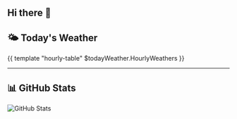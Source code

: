 ## Hi there 👋

<!--
**dnlym/dnlym** is a ✨ _special_ ✨ repository because its `README.md` (this file) appears on your GitHub profile.

Here are some ideas to get you started:

- 🔭 I’m currently working on ...
- 🌱 I’m currently learning ...
- 👯 I’m looking to collaborate on ...
- 🤔 I’m looking for help with ...
- 💬 Ask me about ...
- 📫 How to reach me: ...
- 😄 Pronouns: ...
- ⚡ Fun fact: ...
-->
## 🌤️ Today's Weather
{{ template "hourly-table" $todayWeather.HourlyWeathers }}

---

## 📊 GitHub Stats
![GitHub Stats](https://github-readme-stats.vercel.app/api?username=madanly&show_icons=true&theme=tokyonight)  
